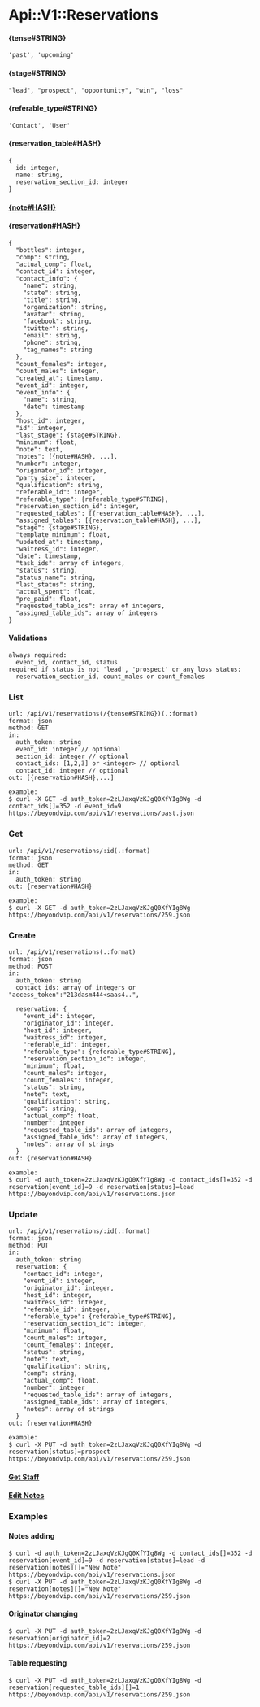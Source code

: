 # Api::V1::Reservations

#### {tense#STRING}
    'past', 'upcoming'

#### {stage#STRING}
    "lead", "prospect", "opportunity", "win", "loss"

#### {referable_type#STRING}
    'Contact', 'User'

#### {reservation_table#HASH}
    {
      id: integer,
      name: string,
      reservation_section_id: integer
    }

#### [{note#HASH}](/api/notes.md/notehash)

#### {reservation#HASH}
    {
      "bottles": integer,
      "comp": string,
      "actual_comp": float,
      "contact_id": integer,
      "contact_info": {
        "name": string,
        "state": string,
        "title": string,
        "organization": string,
        "avatar": string,
        "facebook": string,
        "twitter": string,
        "email": string,
        "phone": string,
        "tag_names": string
      },
      "count_females": integer,
      "count_males": integer,
      "created_at": timestamp,
      "event_id": integer,
      "event_info": {
        "name": string,
        "date": timestamp
      },
      "host_id": integer,
      "id": integer,
      "last_stage": {stage#STRING},
      "minimum": float,
      "note": text,
      "notes": [{note#HASH}, ...],
      "number": integer,
      "originator_id": integer,
      "party_size": integer,
      "qualification": string,
      "referable_id": integer,
      "referable_type": {referable_type#STRING},
      "reservation_section_id": integer,
      "requested_tables": [{reservation_table#HASH}, ...],
      "assigned_tables": [{reservation_table#HASH}, ...],
      "stage": {stage#STRING},
      "template_minimum": float,
      "updated_at": timestamp,
      "waitress_id": integer,
      "date": timestamp,
      "task_ids": array of integers,
      "status": string,
      "status_name": string,
      "last_status": string,
      "actual_spent": float,
      "pre_paid": float,
      "requested_table_ids": array of integers,
      "assigned_table_ids": array of integers
    }

#### Validations
    always required:
      event_id, contact_id, status
    required if status is not 'lead', 'prospect' or any loss status:
      reservation_section_id, count_males or count_females

### List
    url: /api/v1/reservations(/{tense#STRING})(.:format)
    format: json
    method: GET
    in:
      auth_token: string
      event_id: integer // optional
      section_id: integer // optional
      contact_ids: [1,2,3] or <integer> // optional
      contact_id: integer // optional
    out: [{reservation#HASH},...]

    example:
    $ curl -X GET -d auth_token=2zLJaxqVzKJgQ0XfYIg8Wg -d contact_ids[]=352 -d event_id=9 https://beyondvip.com/api/v1/reservations/past.json

### Get
    url: /api/v1/reservations/:id(.:format)
    format: json
    method: GET
    in:
      auth_token: string
    out: {reservation#HASH}

    example:
    $ curl -X GET -d auth_token=2zLJaxqVzKJgQ0XfYIg8Wg https://beyondvip.com/api/v1/reservations/259.json

### Create
    url: /api/v1/reservations(.:format)
    format: json
    method: POST
    in:
      auth_token: string
      contact_ids: array of integers or "access_token":"213dasm444<saas4..",

      reservation: {
        "event_id": integer,
        "originator_id": integer,
        "host_id": integer,
        "waitress_id": integer,
        "referable_id": integer,
        "referable_type": {referable_type#STRING},
        "reservation_section_id": integer,
        "minimum": float,
        "count_males": integer,
        "count_females": integer,
        "status": string,
        "note": text,
        "qualification": string,
        "comp": string,
        "actual_comp": float,
        "number": integer
        "requested_table_ids": array of integers,
        "assigned_table_ids": array of integers,
        "notes": array of strings
      }
    out: {reservation#HASH}

    example:
    $ curl -d auth_token=2zLJaxqVzKJgQ0XfYIg8Wg -d contact_ids[]=352 -d reservation[event_id]=9 -d reservation[status]=lead https://beyondvip.com/api/v1/reservations.json

### Update
    url: /api/v1/reservations/:id(.:format)
    format: json
    method: PUT
    in:
      auth_token: string
      reservation: {
        "contact_id": integer,
        "event_id": integer,
        "originator_id": integer,
        "host_id": integer,
        "waitress_id": integer,
        "referable_id": integer,
        "referable_type": {referable_type#STRING},
        "reservation_section_id": integer,
        "minimum": float,
        "count_males": integer,
        "count_females": integer,
        "status": string,
        "note": text,
        "qualification": string,
        "comp": string,
        "actual_comp": float,
        "number": integer
        "requested_table_ids": array of integers,
        "assigned_table_ids": array of integers,
        "notes": array of strings
      }
    out: {reservation#HASH}

    example:
    $ curl -X PUT -d auth_token=2zLJaxqVzKJgQ0XfYIg8Wg -d reservation[status]=prospect https://beyondvip.com/api/v1/reservations/259.json

#### [**Get Staff**](/api/users.md)
#### [**Edit Notes**](/api/notes.md)

### Examples

#### Notes adding
    $ curl -d auth_token=2zLJaxqVzKJgQ0XfYIg8Wg -d contact_ids[]=352 -d reservation[event_id]=9 -d reservation[status]=lead -d reservation[notes][]="New Note" https://beyondvip.com/api/v1/reservations.json
    $ curl -X PUT -d auth_token=2zLJaxqVzKJgQ0XfYIg8Wg -d reservation[notes][]="New Note" https://beyondvip.com/api/v1/reservations/259.json

#### Originator changing
    $ curl -X PUT -d auth_token=2zLJaxqVzKJgQ0XfYIg8Wg -d reservation[originator_id]=2 https://beyondvip.com/api/v1/reservations/259.json

#### Table requesting
    $ curl -X PUT -d auth_token=2zLJaxqVzKJgQ0XfYIg8Wg -d reservation[requested_table_ids][]=1 https://beyondvip.com/api/v1/reservations/259.json
